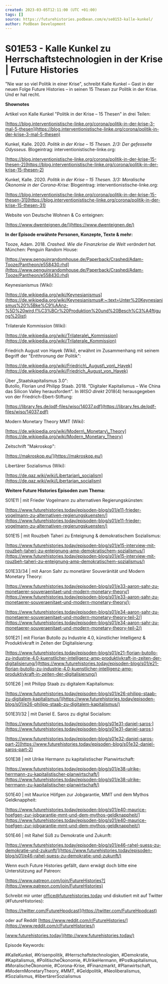```yaml
---
created: 2023-03-05T12:11:00 (UTC +01:00)
tags: []
source: https://futurehistories.podbean.com/e/se0153-kalle-kunkel/
author: PodBean Development
---
```


# S01E53 - Kalle Kunkel zu Herrschaftstechnologien in der Krise | Future Histories

"Nie war so viel Politik in einer Krise", schreibt Kalle Kunkel – Gast in der neuen Folge Future Histories – in seinen 15 Thesen zur Politik in der Krise. Und er hat recht.

**Shownotes**

Artikel von Kalle Kunkel "Politik in der Krise – 15 Thesen" in drei Teilen:

[https://blog.interventionistische-linke.org/corona/politik-in-der-krise-3-mal-5-thesen](https://blog.interventionistische-linke.org/corona/politik-in-der-krise-3-mal-5-thesen)

  
Kunkel, Kalle. 2020. _Politik in der Krise – 15 Thesen. 2/3: Der gefesselte Odysseus._ Blogeintrag: interventionistische-linke.org:

[https://blog.interventionistische-linke.org/corona/politik-in-der-krise-15-thesen-2](https://blog.interventionistische-linke.org/corona/politik-in-der-krise-15-thesen-2)

  
Kunkel, Kalle. 2020. _Politik in der Krise – 15 Thesen. 3/3: Moralische Ökonomie in der Corona-Krise:_ Blogeintrag: interventionistische-linke.org:

[https://blog.interventionistische-linke.org/corona/politik-in-der-krise-15-thesen-31](https://blog.interventionistische-linke.org/corona/politik-in-der-krise-15-thesen-31)

  
Website von Deutsche Wohnen & Co enteignen:

[https://www.dwenteignen.de/](https://www.dwenteignen.de/)

  
**In der Episode erwähnte Personen, Konzepte, Texte & mehr:**

Tooze, Adam. 2018. _Crashed. Wie die Finanzkrise die Welt verändert hat._ München: Penguin Random House:

[https://www.penguinrandomhouse.de/Paperback/Crashed/Adam-Tooze/Pantheon/e558430.rhd](https://www.penguinrandomhouse.de/Paperback/Crashed/Adam-Tooze/Pantheon/e558430.rhd)

  
Keynesianismus (Wiki):

[https://de.wikipedia.org/wiki/Keynesianismus](https://de.wikipedia.org/wiki/Keynesianismus#:~:text=Unter%20Keynesianismus%20%5Bke%C9%AAnz-%5D%20wird,f%C3%BCr%20Produktion%20und%20Besch%C3%A4ftigung%20ist)

  
Trilaterale Kommission (Wiki):

[https://de.wikipedia.org/wiki/Trilaterale\_Kommission](https://de.wikipedia.org/wiki/Trilaterale_Kommission)

  
Friedrich August von Hayek (Wiki), erwähnt im Zusammenhang mit seinem Begriff der "Entthronung der Politik":

[https://de.wikipedia.org/wiki/Friedrich\_August\_von\_Hayek](https://de.wikipedia.org/wiki/Friedrich_August_von_Hayek)

  
Über „Staatskapitalismus 3.0":  
Butollo, Florian und Philipp Staab. 2018. "Digitaler Kapitalismus – Wie China das Silicon Valley herausfordert". In _WISO direkt_ 2018(4) herausgegeben von der Friedrich-Ebert-Stiftung:

[https://library.fes.de/pdf-files/wiso/14037.pdf](https://library.fes.de/pdf-files/wiso/14037.pdf)

  
Modern Monetary Theory MMT (Wiki):

[https://de.wikipedia.org/wiki/Modern\_Monetary\_Theory](https://de.wikipedia.org/wiki/Modern_Monetary_Theory)

  
Zeitschrift "Makroskop":

[https://makroskop.eu/](https://makroskop.eu/)

  
Libertärer Sozialismus (Wiki):

[https://de.qaz.wiki/wiki/Libertarian\_socialism](https://de.qaz.wiki/wiki/Libertarian_socialism)

**Weitere Future Histories Episoden zum Thema:**

S01E11 | mit Frieder Vogelmann zu alternativen Regierungskünsten:

[https://www.futurehistories.today/episoden-blog/s01/e11-frieder-vogelmann-zu-alternativen-regierungskuensten/](https://www.futurehistories.today/episoden-blog/s01/e11-frieder-vogelmann-zu-alternativen-regierungskuensten/)

  
S01E15 | mit Rouzbeh Taheri zu Enteignung & demokratischem Sozialismus:

[https://www.futurehistories.today/episoden-blog/s01/e15-interview-mit-rouzbeh-taheri-zu-enteignung-amp-demokratischem-sozialismus/](https://www.futurehistories.today/episoden-blog/s01/e15-interview-mit-rouzbeh-taheri-zu-enteignung-amp-demokratischem-sozialismus/)

  
S01E33/34 | mit Aaron Sahr zu monetärer Souveränität und Modern Monetary Theory:

[https://www.futurehistories.today/episoden-blog/s01/e33-aaron-sahr-zu-monetaerer-souveraenitaet-und-modern-monetary-theory/](https://www.futurehistories.today/episoden-blog/s01/e33-aaron-sahr-zu-monetaerer-souveraenitaet-und-modern-monetary-theory/);

[https://www.futurehistories.today/episoden-blog/s01/e34-aaron-sahr-zu-monetaerer-souveraenitaet-und-modern-monetary-theory-teil-2/](https://www.futurehistories.today/episoden-blog/s01/e34-aaron-sahr-zu-monetaerer-souveraenitaet-und-modern-monetary-theory-teil-2/)

  
S01E21 | mit Florian Butollo zu Industrie 4.0, künstlicher Intelligenz & Produktivkraft in Zeiten der Digitalisierung:

[https://www.futurehistories.today/episoden-blog/s01/e21-florian-butollo-zu-industrie-4.0-kuenstlicher-intelligenz-amp-produktivkraft-in-zeiten-der-digitalisierung/](https://www.futurehistories.today/episoden-blog/s01/e21-florian-butollo-zu-industrie-4.0-kuenstlicher-intelligenz-amp-produktivkraft-in-zeiten-der-digitalisierung/)

  
S01E26 | mit Philipp Staab zu digitalem Kapitalismus:

[https://www.futurehistories.today/episoden-blog/s01/e26-philipp-staab-zu-digitalem-kapitalismus/](https://www.futurehistories.today/episoden-blog/s01/e26-philipp-staab-zu-digitalem-kapitalismus/)

  
S01E31/32 | mit Daniel E. Saros zu digital Socialism:

[https://www.futurehistories.today/episoden-blog/s01e31-daniel-saros;](https://www.futurehistories.today/episoden-blog/s01e31-daniel-saros;)

[https://www.futurehistories.today/episoden-blog/s01e32-daniel-saros-part-2](https://www.futurehistories.today/episoden-blog/s01e32-daniel-saros-part-2)

  
S01E38 | mit Ulrike Hermann zu kapitalistischer Planwirtschaft:

[https://www.futurehistories.today/episoden-blog/s01/e38-ulrike-herrmann-zu-kapitalistischer-planwirtschaft/](https://www.futurehistories.today/episoden-blog/s01/e38-ulrike-herrmann-zu-kapitalistischer-planwirtschaft/)

  
S01E40 | mit Maurice Höfgen zur Jobgarantie, MMT und dem Mythos Geldknappheit:

[https://www.futurehistories.today/episoden-blog/s01/e40-maurice-hoefgen-zur-jobgarantie-mmt-und-dem-mythos-geldknappheit/](https://www.futurehistories.today/episoden-blog/s01/e40-maurice-hoefgen-zur-jobgarantie-mmt-und-dem-mythos-geldknappheit/)

  
S01E46 | mit Rahel Süß zu Demokratie und Zukunft:

[https://www.futurehistories.today/episoden-blog/s01/e46-rahel-suess-zu-demokratie-und-zukunft/](https://www.futurehistories.today/episoden-blog/s01/e46-rahel-suess-zu-demokratie-und-zukunft/)

Wenn euch Future Histories gefällt, dann erwägt doch bitte eine Unterstützung auf Patreon:

[https://www.patreon.com/join/FutureHistories?](https://www.patreon.com/join/FutureHistories)

Schreibt mir unter office@futurehistories.today und diskutiert mit auf Twitter (#FutureHistories):

[https://twitter.com/FutureHpodcast](https://twitter.com/FutureHpodcast)

oder auf Reddit [https://www.reddit.com/r/FutureHistories/](https://www.reddit.com/r/FutureHistories/)

[www.futurehistories.today](http://www.futurehistories.today/)

Episode Keywords:

#KalleKunkel, #Krisenpolitik, #Herrschaftstechnologien, #Demokratie, #Kapitalismus, #PolitischeÖkonomie, #UlrikeHermann, #Postkapitalismus, #MoralischeÖkonomie, #Corona-Krise, #Finanzmarkt, #Planwirtschaft, #ModernMonetaryTheory, #MMT, #Geldpolitik, #Neoliberalismus, #Sozialismus, #libertärerSozialismus
